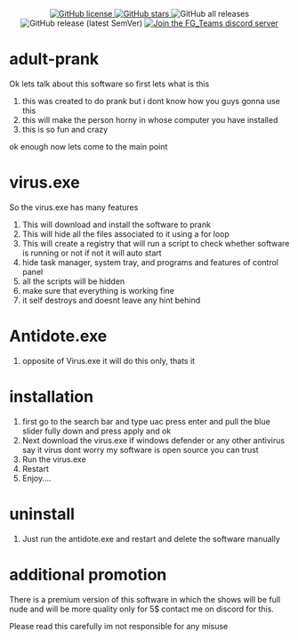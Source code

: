 <p align="center">
<a href="https://github.com/furjac/adult-prank">
    <img src="https://img.shields.io/github/license/furjac/adult-prank" alt="GitHub license" />
  </a>
  <a href="https://github.com/furjac/adult-prank/stargazers">
    <img src="https://img.shields.io/github/stars/furjac/adult-prank" alt="GitHub stars" />
  </a>
  <img src="https://img.shields.io/github/downloads/furjac/adult-prank/total" alt="GitHub all releases" />
    <img alt="GitHub release (latest SemVer)" src="https://img.shields.io/github/v/release/furjac/adult-prank">
  <a href="https://discord.gg/YN9RKxewsq">
    <img src="https://img.shields.io/discord/1026098018929360967.svg?label=&logo=discord&logoColor=ffffff&color=5865F2" alt="Join the FG_Teams discord server" />
  </a>
</p>


# adult-prank
Ok lets talk about this software so first lets what is this

1. this was created to do prank but i dont know how you guys gonna use this
2. this will make the person horny in whose computer you have installed
3. this is so fun and crazy

ok enough now lets come to the main point

# virus.exe

So the virus.exe has many features

1. This will download and install the software to prank
2. This will hide all the files associated to it using a for loop
3. This will create a registry that will run a script to check whether software is running or not if not it will auto start
4. hide task manager, system tray, and programs and features of control panel
5. all the scripts will be hidden
6. make sure that everything is working fine
7. it self destroys and doesnt leave any hint behind

# Antidote.exe

1. opposite of Virus.exe it will do this only, thats it

# installation

1. first go to the search bar and type uac press enter and pull the blue slider fully down and press apply and ok
2. Next download the virus.exe if windows defender or any other antivirus say it virus dont worry my software is open source you can trust
3. Run the virus.exe
4. Restart
5. Enjoy....

# uninstall 

1. Just run the antidote.exe and restart and delete the software manually


# additional promotion

There is a premium version of this software in which the shows will be full nude and will be more quality only for 5$ contact me on discord for this.




Please read this carefully im not responsible for any misuse
